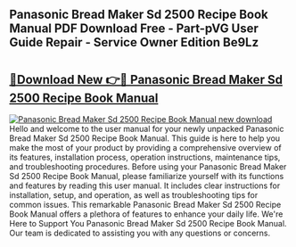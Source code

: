 ## Panasonic Bread Maker Sd 2500 Recipe Book Manual PDF Download Free - Part-pVG User Guide Repair - Service Owner Edition Be9Lz

# <h2><a href="http://cf27665.oget.top/?id=Panasonic+Bread+Maker+Sd+2500+Recipe+Book+Manual">🔗Download New 👉🔴 Panasonic Bread Maker Sd 2500 Recipe Book Manual</a></h2>

[![Panasonic Bread Maker Sd 2500 Recipe Book Manual new download](https://i.imgur.com/5g1atiW.png)](http://cf27665.oget.top/?id=Panasonic+Bread+Maker+Sd+2500+Recipe+Book+Manual)
Hello and welcome to the user manual for your newly unpacked Panasonic Bread Maker Sd 2500 Recipe Book Manual. This guide is here to help you make the most of your product by providing a comprehensive overview of its features, installation process, operation instructions, maintenance tips, and troubleshooting procedures. Before using your Panasonic Bread Maker Sd 2500 Recipe Book Manual, please familiarize yourself with its functions and features by reading this user manual. It includes clear instructions for installation, setup, and operation, as well as troubleshooting tips for common issues. This remarkable Panasonic Bread Maker Sd 2500 Recipe Book Manual offers a plethora of features to enhance your daily life. We're Here to Support You Panasonic Bread Maker Sd 2500 Recipe Book Manual. Our team is dedicated to assisting you with any questions or concerns.

